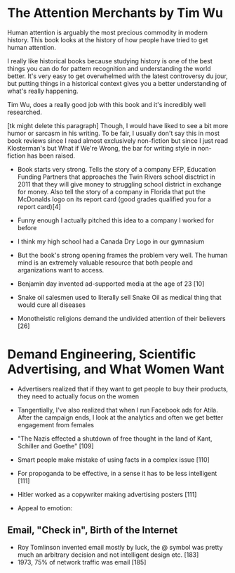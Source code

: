 # The Attention Merchants by Tim Wu

Human attention is arguably the most precious commodity in modern history. This book looks at the history of how people have tried to get human attention.

I really like historical books because studying history is one of the best things you can do for pattern recognition and understanding the world better. It's very easy to get overwhelmed with the latest controversy du jour, but putting things in a historical context gives you a better understanding of what's really happening.

Tim Wu, does a really good job with this book and it's incredibly well researched. 

[tk might delete this paragraph]
Though, I would have liked to see a bit more humor or sarcasm in his writing. To be fair, I usually don't say this in most book reviews since I read almost exclusively non-fiction but since I just read Klosterman's but What if We're Wrong, the bar for writing style in non-fiction has been raised.

- Book starts very strong. Tells the story of a company EFP, Education Funding Partners that approaches the Twin Rivers school disctrict in 2011 that they will give money to struggling school district in exchange for money. Also tell the story of a company in Florida that put the McDonalds logo on its report card (good grades qualified you for a report card)[4]
- Funny enough I actually pitched this idea to a company I worked for before
- I think my high school had a Canada Dry Logo in our gymnasium
- But the book's strong opening frames the problem very well. The human mind is an extremely valuable resource that both people and arganizations want to access.
- Benjamin day invented ad-supported media at the age of 23 [10]

- Snake oil salesmen used to literally sell Snake Oil as medical thing that would cure all diseases
- Monotheistic religions demand the undivided attention of their believers [26]

# Demand Engineering, Scientific Advertising, and What Women Want

- Advertisers realized that if they want to get people to buy their products, they need to actually focus on the women
- Tangentially, I've also realized that when I run Facebook ads for Atila. After the campaign ends, I look at the analytics and often we get better engagement from females


- "The Nazis effected a shutdown of free thought in the land of Kant, Schiller and Goethe" [109]
- Smart people make mistake of using facts in a complex issue [110]
- For propoganda to be effective, in a sense it has to be less intelligent [111]
- Hitler worked as a copywriter making advertising posters [111]
- Appeal to emotion: 

## Email, "Check in", Birth of the Internet

- Roy Tomlinson invented email mostly by luck, the @ symbol was pretty much an arbitrary decision and not intelligent design etc. [183]
- 1973, 75% of network traffic was email [185]